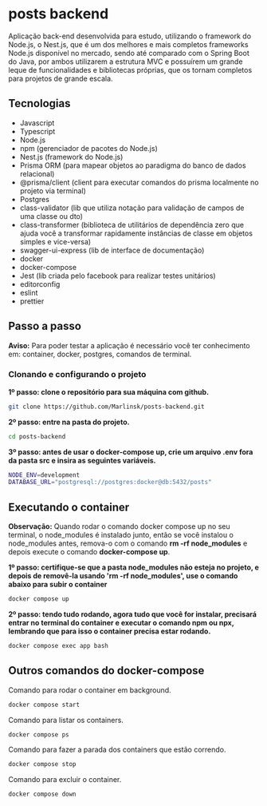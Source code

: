 # posts backend

Aplicação back-end desenvolvida para estudo, utilizando o framework do Node.js, o Nest.js, que é um dos melhores e mais completos frameworks Node.js disponível no mercado, sendo até comparado com o Spring Boot do Java, por ambos utilizarem a estrutura MVC e possuírem um grande leque de funcionalidades e bibliotecas próprias, que os tornam completos para projetos de grande escala.

## Tecnologias
- Javascript
- Typescript
- Node.js
- npm (gerenciador de pacotes do Node.js)
- Nest.js (framework do Node.js)
- Prisma ORM (para mapear objetos ao paradigma do banco de dados relacional)
- @prisma/client (client para executar comandos do prisma localmente no projeto via terminal)
- Postgres
- class-validator (lib que utiliza notação para validação de campos de uma classe ou dto)
- class-transformer (biblioteca de utilitários de dependência zero que ajuda você a transformar rapidamente instâncias de classe em objetos simples e vice-versa)
- swagger-ui-express (lib de interface de documentação)
- docker
- docker-compose
- Jest (lib criada pelo facebook para realizar testes unitários)
- editorconfig
- eslint
- prettier

## Passo a passo
**Aviso:** Para poder testar a aplicação é necessário você ter conhecimento em: container, docker, postgres, comandos de terminal.

### Clonando e configurando o projeto
**1º passo: clone o repositório para sua máquina com github.**

```bash
git clone https://github.com/Marlinsk/posts-backend.git
```

**2º passo: entre na pasta do projeto.**
```bash
cd posts-backend
```

**3º passo: antes de usar o docker-compose up, crie um arquivo .env fora da pasta src e insira as seguintes variáveis.**
```bash
NODE_ENV=development
DATABASE_URL="postgresql://postgres:docker@db:5432/posts"
```

## Executando o container
**Observação:** Quando rodar o comando docker compose up no seu terminal, o node_modules é instalado junto, então se você instalou o node_modules antes, remova-o com o comando **rm -rf node_modules** e depois execute o comando **docker-compose up**.

**1º passo: certifique-se que a pasta node_modules não esteja no projeto, e depois de removê-la usando 'rm -rf node_modules', use o comando abaixo para subir o container**
```bash
docker compose up
```

**2º passo: tendo tudo rodando, agora tudo que você for instalar, precisará entrar no terminal do container e executar o comando npm ou npx, lembrando que para isso o container precisa estar rodando.**
```bash
docker compose exec app bash
```
## Outros comandos do docker-compose
Comando para rodar o container em background.

```bash
docker compose start
```

Comando para listar os containers.
```bash
docker compose ps
```
Comando para fazer a parada dos containers que estão correndo.
```bash
docker compose stop
```
Comando para excluir o container.
```bash
docker compose down
```
